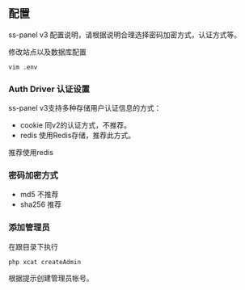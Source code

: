 ## 配置

ss-panel v3 配置说明，请根据说明合理选择密码加密方式，认证方式等。

修改站点以及数据库配置
```
vim .env
```

### Auth Driver 认证设置

ss-panel v3支持多种存储用户认证信息的方式：

* cookie 同v2的认证方式，不推荐。 
* redis 使用Redis存储，推荐此方式。

推荐使用redis

### 密码加密方式

* md5 不推荐
* sha256 推荐

### 添加管理员

在跟目录下执行

```
php xcat createAdmin
```

根据提示创建管理员帐号。

